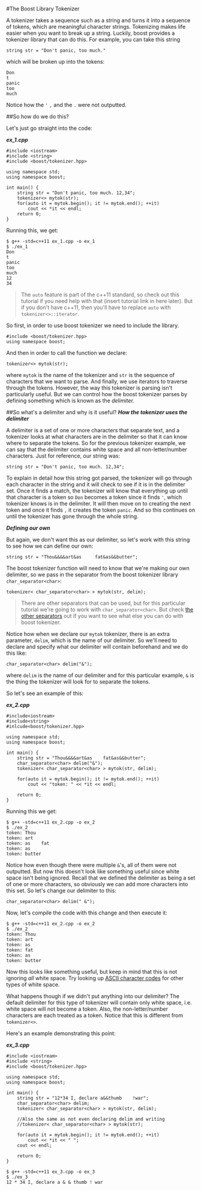 #The Boost Library Tokenizer

A tokenizer takes a sequence such as a string and turns it into a sequence of tokens, which are meaningful character strings.
Tokenizing makes life easier when you want to break up a string.
Luckily, boost provides a tokenizer library that can do this.
For example, you can take this string
```
string str = "Don't panic, too much."
```
which will be broken up into the tokens:
```
Don
t
panic
too
much
```
Notice how the `'` `,` and the `.` were not outputted.

##So how do we do this?

Let's just go straight into the code:

***ex_1.cpp***
```
#include <iostream>
#include <string>
#include <boost/tokenizer.hpp>

using namespace std;
using namespace boost;

int main() {
    string str = "Don't panic, too much. 12,34";
    tokenizer<> mytok(str);
    for(auto it = mytok.begin(); it != mytok.end(); ++it)
        cout << *it << endl;
    return 0;
}
```

Running this, we get:
```
$ g++ -std=c++11 ex_1.cpp -o ex_1
$ ./ex_1
Don
t
panic
too
much
12
34
```
>The `auto` feature is part of the c++11 standard, so check out this tutorial if you need help with that (insert tutorial link in here later).
But if you don't have c++11, then you'll have to replace `auto` with `tokenizer<>::iterator`.

So first, in order to use boost tokenizer we need to include the library.

```
#include <boost/tokenizer.hpp>
using namespace boost;
```
And then in order to call the function we declare:
```
tokenizer<> mytok(str);
```
where `mytok` is the name of the tokenizer and `str` is the sequence of characters that we want to parse.
And finally, we use iterators to traverse through the tokens.
However, the way this tokenizer is parsing isn't particularly useful.
But we can control how the boost tokenizer parses by defining something which is known as the *delimiter.*

##So what's a delimiter and why is it useful?
***How the tokenizer uses the delimiter***

A delimiter is a set of one or more characters that separate text, and a tokenizer looks at what characters are in the delimiter so that it can know where to separate the tokens.
So for the previous tokenizer example, we can say that the delimiter contains white space and all non-letter/number characters.
Just for reference, our string was:
```
string str = "Don't panic, too much. 12,34";
```
To explain in detail how this string got parsed, the tokenizer will go through each character in the string and it will check to see if it is in the delimiter set.
Once it finds a match, the tokenizer will know that everything up until that character is a token so `Don` becomes a token since it finds `'`, which tokenizer knows is in the delimiter.
It will then move on to creating the next token and once it finds `,` it creates the token `panic`.
And so this continues on until the tokenizer has gone through the whole string.

***Defining our own***

But again, we don't want this as our delimiter, so let's work with this string to see how we can define our own:
```
string str = "Thou&&&&art&as     fat&as&&butter";
```
The boost tokenizer function will need to know that we're making our own delimiter, so we pass in the separator from the boost tokenizer library `char_separator<char>`:
```
tokenizer< char_separator<char> > mytok(str, delim);
```
>There are other separators that can be used, but for this particular tutorial we're going to work with `char_separator<char>`.
But check [the other separators](www.boost.org/doc/libs/1_57_0/libs/tokenizer/index.html) out if you want to see what else you can do with boost tokenizer.

Notice how when we declare our `mytok` tokenizer, there is an extra parameter, `delim`, which is the name of our delimiter.
So we'll need to declare and specify what our delimiter will contain beforehand and we do this like:
```
char_separator<char> delim("&");
```
where `delim` is the name of our delimiter and for this particular example, `&` is the thing the tokenizer will look for to separate the tokens.

So let's see an example of this:

***ex_2.cpp***
```
#include<iostream>
#include<string>
#inlcude<boost/tokenizer.hpp>

using namespace std;
using namespace boost;

int main() {
    string str = "Thou&&&&art&as    fat&as&&butter";
    char_separator<char> delim("&");
    tokenizer< char_separator<char> > mytok(str, delim);

    for(auto it = mytok.begin(); it != mytok.end(); ++it)
        cout << "token: " << *it << endl;

    return 0;
}
```

Running this we get:
```
$ g++ -std=c++11 ex_2.cpp -o ex_2
$ ./ex_2
token: Thou
token: art
token: as    fat
token: as
token: butter
```

Notice how even though there were multiple `&`'s, all of them were not outputted.
But now this doesn't look like something useful since white space isn't being ignored.
Recall that we defined the delimiter as being a set of one or more characters, so obviously we can add more characters into this set.
So let's change our delimiter to this:
```
char_separator<char> delim(" &");
```
Now, let's compile the code with this change and then execute it:
```
$ g++ -std=c++11 ex_2.cpp -o ex_2
$ ./ex_2
token: Thou
token: art
token: as
token: fat
token: as
token: butter
```

Now this looks like something useful, but keep in mind that this is not ignoring *all* white space.
Try looking up [ASCII character codes](http://www.petefreitag.com/cheatsheets/ascii-codes/) for other types of white space.

What happens though if we didn't put anything into our delimiter?
The default delimiter for this type of tokenizer will contain only white space, i.e. white space will not become a token.
Also, the non-letter/number characters are each treated as a token.
Notice that this is different from `tokenizer<>`.

Here's an example demonstrating this point:

***ex_3.cpp***
```
#include <iostream>
#include <string>
#include <boost/tokenizer.hpp>

using namespace std;
using namespace boost;

int main() {
    string str = "12*34 I, declare a&&thumb    !war";
    char_separator<char> delim;
    tokenizer< char_separator<char> > mytok(str, delim);

    //Also the same as not even declaring delim and writing
    //tokenizer< char_separator<char> > mytok(str);

    for(auto it = mytok.begin(); it != mytok.end(); ++it)
        cout << *it << " ";
    cout << endl;

    return 0;
}
```
```
$ g++ -std=c++11 ex_3.cpp -o ex_3
$ ./ex_3
12 * 34 I, declare a & & thumb ! war
```

